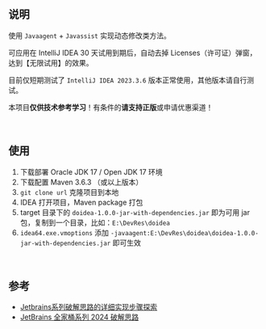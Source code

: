 ## 说明

使用 `Javaagent` + `Javassist` 实现动态修改类方法。

可应用在 IntelliJ IDEA 30 天试用到期后，自动去掉 Licenses（许可证）弹窗，达到【无限试用】的效果。

目前仅短期测试了 `IntelliJ IDEA 2023.3.6` 版本正常使用，其他版本请自行测试。

本项目**仅供技术参考学习**！有条件的**请支持正版**或申请优惠渠道！

<br/>

## 使用

1. 下载部署 Oracle JDK 17 / Open JDK 17 环境
2. 下载配置 Maven 3.6.3 （或以上版本）
3. `git clone url` 克隆项目到本地
4. IDEA 打开项目，Maven package 打包
5. target 目录下的 `doidea-1.0.0-jar-with-dependencies.jar` 即为可用 jar 包，复制到一个目录，比如：`E:\DevRes\doidea`
6. `idea64.exe.vmoptions` 添加 `-javaagent:E:\DevRes\doidea\doidea-1.0.0-jar-with-dependencies.jar` 即可生效

<br/>

## 参考

- [Jetbrains系列破解思路的详细实现步骤探索](https://www.52pojie.cn/thread-1921814-1-1.html)
- [JetBrains 全家桶系列 2024 破解思路](https://www.52pojie.cn/thread-1919098-1-1.html)

<br/>
